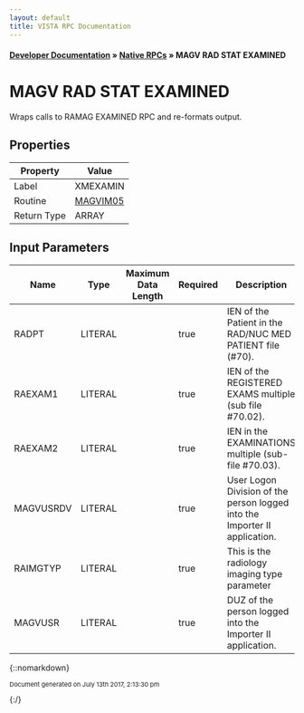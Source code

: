 ```yaml
---
layout: default
title: VISTA RPC Documentation
---
```


#### [Developer Documentation](../index) &#187; [Native RPCs](TableOfContents) &#187; MAGV RAD STAT EXAMINED<br/>
# MAGV RAD STAT EXAMINED

Wraps calls to RAMAG EXAMINED RPC and re-formats output.

## Properties

Property | Value
--- | ---
Label | XMEXAMIN
Routine | [MAGVIM05](http://code.osehra.org/dox/Routine_MAGVIM05_source.html)
Return Type | ARRAY


## Input Parameters

Name | Type | Maximum Data Length | Required | Description
--- | --- | --- | --- | ---
RADPT | LITERAL |  | true | IEN of the Patient in the RAD/NUC MED PATIENT file (#70).
RAEXAM1 | LITERAL |  | true | IEN of the REGISTERED EXAMS multiple (sub file #70.02).
RAEXAM2 | LITERAL |  | true | IEN in the EXAMINATIONS multiple (sub-file #70.03).
MAGVUSRDV | LITERAL |  | true | User Logon Division of the person logged into the Importer II application.
RAIMGTYP | LITERAL |  | true | This is the radiology imaging type parameter
MAGVUSR | LITERAL |  | true | DUZ of the person logged into the Importer II application.



{::nomarkdown} <br/><p style="font-size: 11px">Document generated on July 13th 2017, 2:13:30 pm</p>{:/}